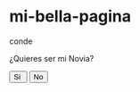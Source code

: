 # mi-bella-pagina
conde
<!DOCTYPE html>
<html lang="en">
<html lang="es">
<head>
    <meta charset="UTF-8">
    <meta http-equiv="X-UA-Compatible" content="IE=edge">
    <meta name="viewport" content="width=device-width, initial-scale=1.0">
    <title>My little project</title>
    <title>¿Quieres ser mi UwU?</title>
    <link rel="stylesheet" href="index.css">
</head>
<body>
    <div class="container">
        <p>¿Quieres ser mi Novia?<br></p>
        <button id="yesBtn">Si&nbsp;</button>
        <button id="noBtn">No</button>
    </div>
    <script src="index.js"></script>
</body>
</html>
  
